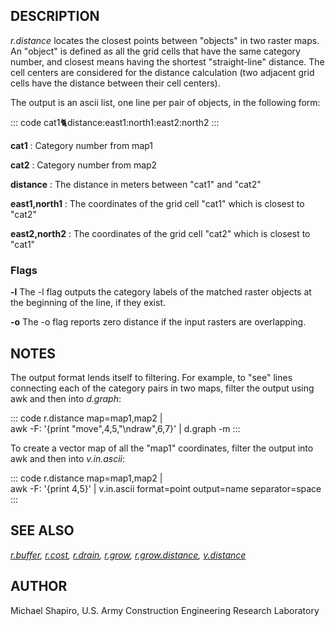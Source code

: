 ## DESCRIPTION

*r.distance* locates the closest points between \"objects\" in two
raster maps. An \"object\" is defined as all the grid cells that have
the same category number, and closest means having the shortest
\"straight-line\" distance. The cell centers are considered for the
distance calculation (two adjacent grid cells have the distance between
their cell centers).

The output is an ascii list, one line per pair of objects, in the
following form:

::: code
    cat1:cat2:distance:east1:north1:east2:north2
:::

**cat1**
:   Category number from map1

**cat2**
:   Category number from map2

**distance**
:   The distance in meters between \"cat1\" and \"cat2\"

**east1,north1**
:   The coordinates of the grid cell \"cat1\" which is closest to
    \"cat2\"

**east2,north2**
:   The coordinates of the grid cell \"cat2\" which is closest to
    \"cat1\"

### Flags

**-l** The -l flag outputs the category labels of the matched raster
objects at the beginning of the line, if they exist.

**-o** The -o flag reports zero distance if the input rasters are
overlapping.

## NOTES

The output format lends itself to filtering. For example, to \"see\"
lines connecting each of the category pairs in two maps, filter the
output using awk and then into *d.graph*:

::: code
    r.distance map=map1,map2 | \
      awk -F: '{print "move",$4,$5,"\ndraw",$6,$7}' | d.graph -m
:::

To create a vector map of all the \"map1\" coordinates, filter the
output into awk and then into *v.in.ascii*:

::: code
    r.distance map=map1,map2 | \
      awk -F: '{print $4,$5}' | v.in.ascii format=point output=name separator=space
:::

## SEE ALSO

*[r.buffer](r.buffer.html), [r.cost](r.cost.html),
[r.drain](r.drain.html), [r.grow](r.grow.html),
[r.grow.distance](r.grow.distance.html), [v.distance](v.distance.html)*

## AUTHOR

Michael Shapiro, U.S. Army Construction Engineering Research Laboratory
